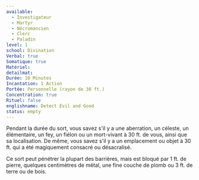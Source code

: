 ```yaml
---
available:
  - Investigateur
  - Martyr
  - Nécromancien
  - Clerc
  - Paladin
level: 1
school: Divination
Verbal: true
Somatique: true
Matériel:
detailmat:
Durée: 10 Minutes
Incantation: 1 Action
Portée: Personnelle (rayon de 30 ft.)
Concentration: true
Rituel: false
englishname: Detect Evil and Good
status: empty
---
```

Pendant la durée du sort, vous savez s'il y a une aberration, un céleste, un élémentaire, un fey, un fiélon ou un mort-vivant à 30 ft. de vous, ainsi que sa localisation. De même, vous savez s'il y a un emplacement ou objet à 30 ft. qui a été magiquement consacré ou désacralisé.

Ce sort peut pénétrer la plupart des barrières, mais est bloqué par 1 ft. de pierre, quelques centimètres de métal, une fine couche de plomb ou 3 ft. de terre ou de bois.
